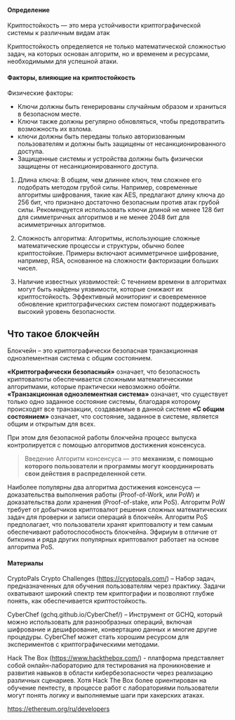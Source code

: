 #### Определение
Криптостойкость — это мера устойчивости криптографической системы к различным видам атак

Криптостойкость определяется не только математической сложностью задач, на которых основан алгоритм, но и временем и ресурсами, необходимыми для успешной атаки.

#### Факторы, влияющие на криптостойкость

Физические факторы:
- Ключи должны быть генерированы случайным образом и храниться в безопасном месте.
- Ключи также должны регулярно обновляться, чтобы предотвратить возможность их взлома.
- ключи должны быть переданы только авторизованным пользователям и должны быть защищены от несанкционированного доступа.
- Защищенные системы и устройства должны быть физически защищены от несанкционированного доступа.

1. Длина ключа: В общем, чем длиннее ключ, тем сложнее его подобрать методом грубой силы. Например, современные алгоритмы шифрования, такие как AES, предлагают длину ключа до 256 бит, что признано достаточно безопасным против атак грубой силы. Рекомендуется использовать ключи длиной не менее 128 бит для симметричных алгоритмов и не менее 2048 бит для асимметричных алгоритмов.

2. Сложность алгоритма: Алгоритмы, использующие сложные математические процессы и структуры, обычно более криптостойкие. Примеры включают асимметричное шифрование, например, RSA, основанное на сложности факторизации больших чисел.

3. Наличие известных уязвимостей: С течением времени в алгоритмах могут быть найдены уязвимости, которые снижают их криптостойкость. Эффективный мониторинг и своевременное обновление криптографических систем помогают поддерживать высокий уровень безопасности.

## Что такое блокчейн

Блокчейн – это криптографически безопасная транзакционная одноэлементная система с общим состоянием.

**«Криптографически безопасный»** означает, что безопасность криптовалюты обеспечивается сложными математическими алгоритмами, которые практически невозможно обойти.
**«Транзакционная одноэлементная система»** означает, что существует только одно заданное состояние системы, благодаря которому происходят все транзакции, создаваемые в данной системе
**«С общим состоянием»** означает, что состояние, заданное в системе, является общим и открытым для всех.

При этом для безопасной работы блокчейна процесс выпуска контролируется с помощью алгоритмов достижения консенсуса.  

> Введение Алгоритм консенсуса — это **механизм, с помощью которого пользователи и программы могут координировать свои действия в распределенной сети**.

Наиболее популярны два алгоритма достижения консенсуса — доказательства выполнения работы (Proof-of-Work, или PoW) и доказательства доли хранения (Proof-of-stake, или PoS). Алгоритм PoW требует от добытчиков криптовалют решения сложных математических задач для проверки и записи операций в блокчейн. Алгоритм PoS предполагает, что пользователи хранят криптовалюту и тем самым обеспечивают работоспособность блокчейна. Эфириум в отличие от биткоина и ряда других популярных криптовалют работает на основе алгоритма PoS.  




#### Материалы
CryptoPals Crypto Challenges (https://cryptopals.com/) – Набор задач, предназначенных для обучения пользователям через практику. Задачи охватывают широкий спектр тем криптографии и позволяют глубже понять, как обеспечивается криптостойкость.

CyberChef (gchq.github.io/CyberChef/) – Инструмент от GCHQ, который можно использовать для разнообразных операций, включая шифрование и дешифрование, конвертацию данных и многие другие процедуры. CyberChef может стать хорошим ресурсом для экспериментов с криптографическими методами.

Hack The Box (https://www.hackthebox.com/) - платформа представляет собой онлайн-лабораторию для тестирования на проникновение и развития навыков в области кибербезопасности через реализацию различных сценариев. Хотя Hack The Box более ориентирован на обучение пентесту, в процессе работ с лабораториями пользователи могут понять логику и выполняемые шаги при хакерских атаках.

https://ethereum.org/ru/developers



